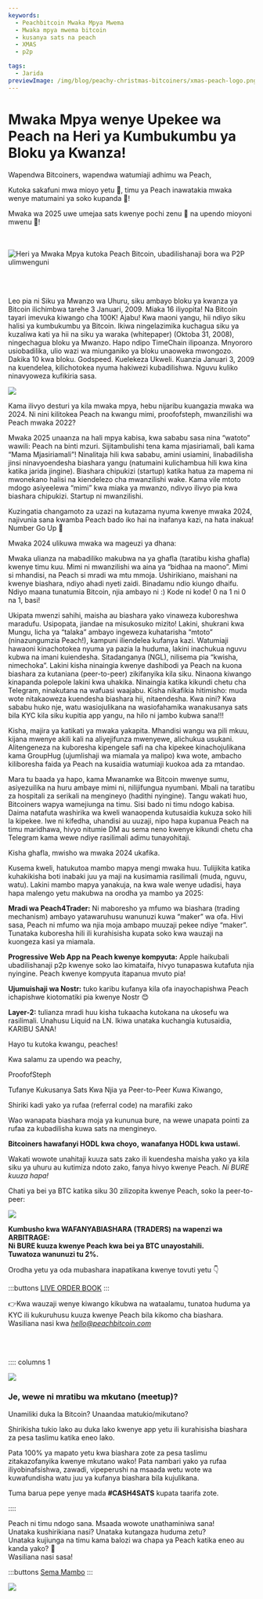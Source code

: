 ```yaml
---
keywords:
  - Peachbitcoin Mwaka Mpya Mwema
  - Mwaka mpya mwema bitcoin
  - kusanya sats na peach
  - XMAS
  - p2p

tags:
  - Jarida
previewImage: /img/blog/peachy-christmas-bitcoiners/xmas-peach-logo.png
---
```


# Mwaka Mpya wenye Upekee wa Peach na Heri ya Kumbukumbu ya Bloku ya Kwanza!


Wapendwa Bitcoiners, wapendwa watumiaji adhimu wa Peach,

Kutoka sakafuni mwa mioyo yetu 🧡, timu ya Peach inawatakia mwaka wenye matumaini ya soko kupanda 🐃!

Mwaka wa 2025 uwe umejaa sats kwenye pochi zenu 🌽 na upendo mioyoni mwenu 💜!

<br><br>
<img src="/img/blog/Peachy-New-Year/happynewyear.gif" alt="Heri ya Mwaka Mpya kutoka Peach Bitcoin, ubadilishanaji bora wa P2P ulimwenguni" style="display: block; margin: auto;">

<br><br>

Leo pia ni Siku ya Mwanzo wa Uhuru, siku ambayo bloku ya kwanza ya Bitcoin ilichimbwa tarehe 3 Januari, 2009. Miaka 16 iliyopita! Na Bitcoin tayari imevuka kiwango cha 100K! Ajabu! Kwa maoni yangu, hii ndiyo siku halisi ya kumbukumbu ya Bitcoin. Ikiwa ningelazimika kuchagua siku ya kuzaliwa kati ya hii na siku ya waraka (whitepaper) (Oktoba 31, 2008), ningechagua bloku ya Mwanzo. Hapo ndipo TimeChain ilipoanza. Mnyororo usiobadilika, ulio wazi wa miunganiko ya bloku unaoweka mwongozo. Dakika 10 kwa bloku. Godspeed. Kuelekeza Ukweli. Kuanzia Januari 3, 2009 na kuendelea, kilichotokea nyuma hakiwezi kubadilishwa. Nguvu kuliko ninavyoweza kufikiria sasa.

![](/img/blog/Peachy-New-Year/thetimesbitcoin.png)

Kama ilivyo desturi ya kila mwaka mpya, hebu nijaribu kuangazia mwaka wa 2024. Ni nini kilitokea Peach na kwangu mimi, proofofsteph, mwanzilishi wa Peach mwaka 2022?

Mwaka 2025 unaanza na hali mpya kabisa, kwa sababu sasa nina “watoto” wawili: Peach na binti mzuri. Sijitambulishi tena kama mjasiriamali, bali kama “Mama Mjasiriamali”! Ninalitaja hili kwa sababu, amini usiamini, linabadilisha jinsi ninavyoendesha biashara yangu (natumaini kulichambua hili kwa kina katika jarida jingine). Biashara chipukizi (startup) katika hatua za mapema ni mwonekano halisi na kiendelezo cha mwanzilishi wake. Kama vile mtoto mdogo asiyeelewa “mimi” kwa miaka ya mwanzo, ndivyo ilivyo pia kwa biashara chipukizi. Startup ni mwanzilishi.

Kuzingatia changamoto za uzazi na kutazama nyuma kwenye mwaka 2024, najivunia sana kwamba Peach bado iko hai na inafanya kazi, na hata inakua! Number Go Up 🚀

Mwaka 2024 ulikuwa mwaka wa mageuzi ya dhana:

Mwaka ulianza na mabadiliko makubwa na ya ghafla (taratibu kisha ghafla) kwenye timu kuu. Mimi ni mwanzilishi wa aina ya “bidhaa na maono”. Mimi si mhandisi, na Peach si mradi wa mtu mmoja. Ushirikiano, maishani na kwenye biashara, ndiyo ahadi nyeti zaidi. Binadamu ndio kiungo dhaifu. Ndiyo maana tunatumia Bitcoin, njia ambayo ni :) Kode ni kode! 0 na 1 ni 0 na 1, basi!

Ukipata mwenzi sahihi, maisha au biashara yako vinaweza kuboreshwa maradufu. Usipopata, jiandae na misukosuko mizito! Lakini, shukrani kwa Mungu, licha ya “talaka” ambayo ingeweza kuhatarisha “mtoto” (ninazungumzia Peach!), kampuni iliendelea kufanya kazi. Watumiaji hawaoni kinachotokea nyuma ya pazia la huduma, lakini inachukua nguvu kubwa na imani kuiendesha. Sitadanganya (NGL), nilisema pia “kwisha, nimechoka”. Lakini kisha ninaingia kwenye dashibodi ya Peach na kuona biashara za kutaniana (peer-to-peer) zikifanyika kila siku. Ninaona kiwango kinapanda polepole lakini kwa uhakika. Ninaingia katika kikundi chetu cha Telegram, ninakutana na wafuasi waajabu. Kisha nikafikia hitimisho: muda wote nitakaoweza kuendesha biashara hii, nitaendesha. Kwa nini? Kwa sababu huko nje, watu wasiojulikana na wasiofahamika wanakusanya sats bila KYC kila siku kupitia app yangu, na hilo ni jambo kubwa sana!!!

Kisha, majira ya katikati ya mwaka yakapita. Mhandisi wangu wa pili mkuu, kijana mwenye akili kali na aliyejifunza mwenyewe, alichukua usukani. Alitengeneza na kuboresha kipengele safi na cha kipekee kinachojulikana kama GroupHug (ujumlishaji wa miamala ya malipo) kwa wote, ambacho kiliboresha faida ya Peach na kusaidia watumiaji kuokoa ada za mtandao.

Mara tu baada ya hapo, kama Mwanamke wa Bitcoin mwenye sumu, asiyezuilika na huru ambaye mimi ni, nilijifungua nyumbani. Mbali na taratibu za hospitali za serikali na mengineyo (hadithi nyingine). Tangu wakati huo, Bitcoiners wapya wamejiunga na timu. Sisi bado ni timu ndogo kabisa. Daima natafuta washirika wa kweli wanaopenda kutusaidia kukuza soko hili la kipekee. Iwe ni kifedha, uhandisi au uuzaji, nipo hapa kupanua Peach na timu maridhawa, hivyo nitumie DM au sema neno kwenye kikundi chetu cha Telegram kama wewe ndiye rasilimali adimu tunayohitaji.

Kisha ghafla, mwisho wa mwaka 2024 ukafika.

Kusema kweli, hatukutoa mambo mapya mengi mwaka huu. Tulijikita katika kuhakikisha boti inabaki juu ya maji na kusimamia rasilimali (muda, nguvu, watu). Lakini mambo mapya yanakuja, na kwa wale wenye udadisi, haya hapa malengo yetu makubwa na orodha ya mambo ya 2025:

**Mradi wa Peach4Trader:** Ni maboresho ya mfumo wa biashara (trading mechanism) ambayo yatawaruhusu wanunuzi kuwa “maker” wa ofa. Hivi sasa, Peach ni mfumo wa njia moja ambapo muuzaji pekee ndiye “maker”. Tunataka kuboresha hili ili kurahisisha kupata soko kwa wauzaji na kuongeza kasi ya miamala.<br>

**Progressive Web App na Peach kwenye kompyuta:** Apple haikubali ubadilishanaji p2p kwenye soko lao kimataifa, hivyo tunapaswa kutafuta njia nyingine. Peach kwenye kompyuta itapanua mvuto pia!<br>

**Ujumuishaji wa Nostr:** tuko karibu kufanya kila ofa inayochapishwa Peach ichapishwe kiotomatiki pia kwenye Nostr 😊<br>

**Layer-2:** tulianza mradi huu kisha tukaacha kutokana na ukosefu wa rasilimali. Unahusu Liquid na LN. Ikiwa unataka kuchangia kutusaidia, KARIBU SANA!<br>

Hayo tu kutoka kwangu, peaches!

Kwa salamu za upendo wa peachy,

ProofofSteph

Tufanye Kukusanya Sats Kwa Njia ya Peer-to-Peer Kuwa Kiwango,

Shiriki kadi yako ya rufaa (referral code) na marafiki zako

Wao wanapata biashara moja ya kununua bure, na wewe unapata pointi za rufaa za kubadilisha kuwa sats na mengineyo.

**Bitcoiners hawafanyi HODL kwa choyo,**
**wanafanya HODL kwa ustawi.**

Wakati wowote unahitaji kuuza sats zako ili kuendesha maisha yako ya kila siku ya uhuru au kutimiza ndoto zako, fanya hivyo kwenye Peach. *Ni BURE kuuza hapa!*

Chati ya bei ya BTC katika siku 30 zilizopita kwenye Peach, soko la peer-to-peer:

![](/img/blog/Peachy-New-Year/alltimehigh.png)

**Kumbusho kwa WAFANYABIASHARA (TRADERS) na wapenzi wa ARBITRAGE:**  
**Ni BURE kuuza kwenye Peach kwa bei ya BTC unayostahili.**  
**Tuwatoza wanunuzi tu 2%.**

Orodha yetu ya oda mubashara inapatikana kwenye tovuti yetu 👇

:::buttons
[LIVE ORDER BOOK](../../kycfree-orderbook/)
:::

👉Kwa wauzaji wenye kiwango kikubwa na wataalamu, tunatoa huduma ya KYC ili kukuruhusu kuuza kwenye Peach bila kikomo cha biashara.  
Wasiliana nasi kwa [*hello@peachbitcoin.com*](mailto:hello@peachbitcoin.com)

<br><br>

:::: columns 1

![](/img/blog/Peachy-New-Year/meetupeach.png)

<div>
        <h3>Je, wewe ni mratibu wa mkutano (meetup)?</h3>
        Unamiliki duka la Bitcoin?
        Unaandaa matukio/mikutano?

Shirikisha tukio lako au duka lako kwenye app yetu ili kurahisisha biashara za pesa taslimu katika eneo lako.

Pata 100% ya mapato yetu kwa biashara zote za pesa taslimu zitakazofanyika kwenye mkutano wako!
Pata nambari yako ya rufaa iliyobinafsishwa, zawadi, vipeperushi na msaada wetu wote wa kuwafundisha watu juu ya kufanya biashara bila kujulikana.

Tuma barua pepe yenye mada **#CASH4SATS** kupata taarifa zote.
</div>
::::

Peach ni timu ndogo sana. Msaada wowote unathaminiwa sana!  
Unataka kushirikiana nasi? Unataka kutangaza huduma zetu?  
Unataka kujiunga na timu kama balozi wa chapa ya Peach katika eneo au kanda yako? 👀  
Wasiliana nasi sasa!

:::buttons
[Sema Mambo](mailto:hello@peachbitcoin.com)
:::

![](/img/blog/Peachy-New-Year/p2peach.png)
